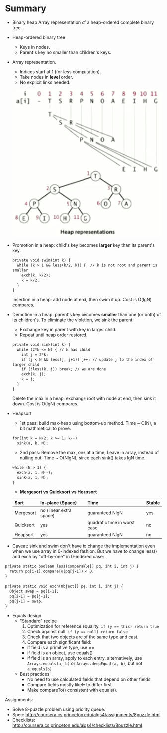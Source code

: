 # Summary
* Binary heap
  Array representation of a heap-ordered complete binary tree.

* Heap-ordered binary tree
  * Keys in nodes.
  * Parent's key no smaller than children's keys.

* Array representation.
  * Indices start at 1 (for less computation).
  * Take nodes in __level__ order.
  * No explicit links needed.
  
  [![binary-heap][img-1]][img-1]

* Promotion in a heap: child's key becomes __larger__ key than its parent's key.
  ```
  private void swim(int k) {
    while (k > 1 && less(k/2, k)) {  // k is not root and parent is smaller
      exch(k, k/2);
      k = k/2;
    }
  }
  ```
  Insertion in a heap: add node at end, then swim it up. Cost is O(lgN) compares.

* Demotion in a heap: parent's key becomes __smaller__ than one (or both) of its children's. To eliminate the violation, we sink the parent:
  * Exchange key in parent with key in larger child.
  * Repeat until heap order restored.
  ```
  private void sink(int k) {
    while (2*k <= N) { // k has child
      int j = 2*k;
      if (j < N && less(j, j+1)) j++; // update j to the index of larger child
      if (!less(k, j)) break; // we are done
      exch(k, j);
      k = j;
    }
  }
  ```
  Delete the max in a heap: exchange root with node at end, then sink it down. Cost is O(lgN) compares.

* Heapsort
  * 1st pass: build max-heap using bottom-up method. Time ~ O(N), a bit mathmetical to prove.
  ```
  for(int k = N/2; k >= 1; k--)
    sink(a, k, N);
  ```
  * 2nd pass: Remove the max, one at a time; Leave in array, instead of nulling out. Time ~ O(NlgN), since each sink() takes lgN time.
  ```
  while (N > 1) {
    exch(a, 1, N--);
    sink(a, 1, N);
  }
  ```
  * __Mergesort vs Quicksort vs Heapsort__
  
  Sort | In-place (Space) | Time | Stable
  --- | --- | --- | ---
  Mergesort | no (linear extra space) | guaranteed NlgN | yes
  Quicksort | yes | quadratic time in worst case | no
  Heapsort | yes | guaranteed NlgN | no

* Caveat: sink and swim don't have to change the implementation even when we use array in 0-indexed fashion. But we have to change less() and exch by "off-by-one" in 0-indexed case:
```
private static boolean less(Comparable[] pq, int i, int j) {
  return pq[i-1].compareTo(pq[j-1]) < 0;
}

private static void exch(Object[] pq, int i, int j) {
  Object swap = pq[i-1];
  pq[i-1] = pq[j-1];
  pq[j-1] = swap;
}
```

* Equals design
  * "Standard" recipe
    1. Optimization for reference equality. `if (y == this) return true`
    2. Check against null. `if (y == null) return false`
    3. Check that two objects are of the same type and cast.
    4. Compare each significant field:
      - if field is a primitive type, use ==
      - if field is an object, use equals()
      - if field is an array, apply to each entry, alternatively, use `Arrays.equals(a, b)` or `Arrays.deepEqual(a, b)`, but not `a.equals(b)`
  * Best practices
    - No need to use calculated fields that depend on other fields.
    - Compare fields mostly likely to differ first.
    - Make compareTo() consistent with equals().

Assignments:

* Solve 8-puzzle problem using priority queue.
* Spec: http://coursera.cs.princeton.edu/algs4/assignments/8puzzle.html
* Checklists: http://coursera.cs.princeton.edu/algs4/checklists/8puzzle.html

[1]: https://www.coursera.org/learn/algorithms-part1/lecture/xAltF/sorting-complexity
[img-1]: coursera_resource/binary-heap.png
